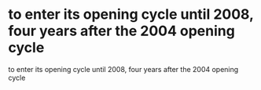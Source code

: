 # to enter its opening cycle until 2008, four years after the 2004 opening cycle

to enter its opening cycle until 2008, four years after the 2004 opening cycle